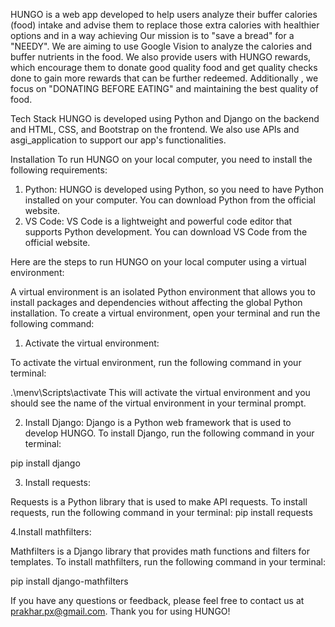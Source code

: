 HUNGO is a web app developed to help users analyze their buffer calories (food) intake and advise them to replace those extra calories with healthier options and in a way achieving Our mission is to "save a bread" for a "NEEDY". We are aiming to use Google Vision to analyze the calories and buffer nutrients in the food. We also provide users with HUNGO rewards, which encourage them to donate good quality food and get quality checks done to gain more rewards that can be further redeemed.
Additionally , we focus on "DONATING BEFORE EATING" and maintaining the best quality of food.

Tech Stack
HUNGO is developed using Python and Django on the backend
and HTML, CSS, and Bootstrap on the frontend.
We also use APIs and asgi_application to support our app's functionalities.


Installation
To run HUNGO on your local computer, you need to install the following requirements:

1. Python: HUNGO is developed using Python, so you need to have Python installed on your computer. You can download Python from the official website.
2. VS Code: VS Code is a lightweight and powerful code editor that supports Python development. You can download VS Code from the official website.


Here are the steps to run HUNGO on your local computer using a virtual environment:

A virtual environment is an isolated Python environment that allows you to install packages and dependencies without affecting the global Python installation. To create a virtual environment, open your terminal and run the following command:

1. Activate the virtual environment:

To activate the virtual environment, run the following command in your terminal:

.\menv\Scripts\activate
This will activate the virtual environment and you should see the name of the virtual environment in your terminal prompt.

2. Install Django:
Django is a Python web framework that is used to develop HUNGO. To install Django, run the following command in your terminal:

pip install django


3. Install requests:

Requests is a Python library that is used to make API requests. To install requests, run the following command in your terminal:
pip install requests


4.Install mathfilters:

Mathfilters is a Django library that provides math functions and filters for templates. To install mathfilters, run the following command in your terminal:

pip install django-mathfilters



If you have any questions or feedback, please feel free to contact us at prakhar.px@gmail.com. Thank you for using HUNGO!
